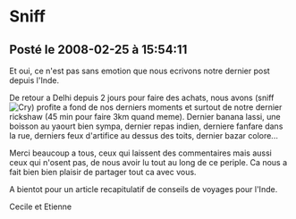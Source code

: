 # Sniff
## Posté le 2008-02-25 à 15:54:11

Et oui, ce n'est pas sans emotion que nous ecrivons notre dernier post depuis l'Inde.

De retour a Delhi depuis 2 jours pour faire des achats, nous avons (sniff <img src="js/tiny_mce/plugins/emotions/images/smiley-cry.gif" border="0" alt="Cry" title="Cry" />) profite a fond de nos derniers moments et surtout de notre dernier rickshaw (45 min pour faire 3km quand meme). Dernier banana lassi, une boisson au yaourt bien sympa, dernier repas indien, derniere fanfare dans la rue, derniers feux d'artifice au dessus des toits, dernier bazar colore...

Merci beaucoup a tous, ceux qui laissent des commentaires mais aussi ceux qui n'osent pas, de nous avoir lu tout au long de ce periple. Ca nous a fait bien bien plaisir de partager tout ca avec vous.

A bientot pour un article recapitulatif de conseils de voyages pour l'Inde.

Cecile et Etienne
